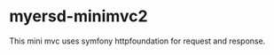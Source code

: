 myersd-minimvc2
===============

This mini mvc uses symfony httpfoundation for request and response.
